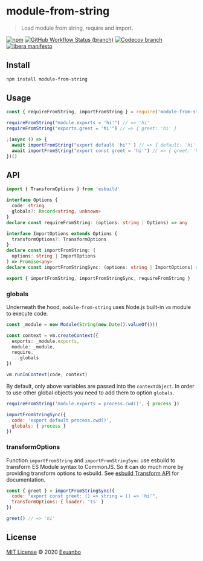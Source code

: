 # module-from-string

> Load module from string, require and import.

[![npm](https://img.shields.io/npm/v/module-from-string)](https://www.npmjs.com/package/module-from-string)
[![GitHub Workflow Status (branch)](https://img.shields.io/github/workflow/status/exuanbo/module-from-string/Node.js%20CI/main)](https://github.com/exuanbo/module-from-string/actions?query=workflow)
[![Codecov branch](https://img.shields.io/codecov/c/gh/exuanbo/module-from-string/main?token=B66P1ZSBLD)](https://codecov.io/gh/exuanbo/module-from-string)
[![libera manifesto](https://img.shields.io/badge/libera-manifesto-lightgrey.svg)](https://liberamanifesto.com)

## Install

```sh
npm install module-from-string
```

## Usage

```js
const { requireFromString, importFromString } = require('module-from-string')

requireFromString("module.exports = 'hi'") // => 'hi'
requireFromString("exports.greet = 'hi'") // => { greet: 'hi' }

;(async () => {
  await importFromString("export default 'hi'" ) // => { default: 'hi' }
  await importFromString("export const greet = 'hi'") // => { greet: 'hi' }
})()
```

## API

```ts
import { TransformOptions } from 'esbuild'

interface Options {
  code: string
  globals?: Record<string, unknown>
}
declare const requireFromString: (options: string | Options) => any

interface ImportOptions extends Options {
  transformOptions?: TransformOptions
}
declare const importFromString: (
  options: string | ImportOptions
) => Promise<any>
declare const importFromStringSync: (options: string | ImportOptions) => any

export { importFromString, importFromStringSync, requireFromString }
```

### globals

Underneath the hood, `module-from-string` uses Node.js built-in `vm` module to execute code.

```ts
const _module = new Module(String(new Date().valueOf()))

const context = vm.createContext({
  exports: _module.exports,
  module: _module,
  require,
  ...globals
})

vm.runInContext(code, context)
```

By default, only above variables are passed into the `contextObject`. In order to use other global objects you need to add them to option `globals`.

```js
requireFromString('module.exports = process.cwd()', { process })

importFromStringSync({
  code: 'export default process.cwd()',
  globals: { process }
})
```

### transformOptions

Function `importFromString` and `importFromStringSync` use esbuild to transform ES Module syntax to CommonJS. So it can do much more by providing transform options to esbuild. See [esbuild Transform API](https://esbuild.github.io/api/#transform-api) for documentation.

```js
const { greet } = importFromStringSync({
  code: "export const greet: () => string = () => 'hi'",
  transformOptions: { loader: 'ts' }
})

greet() // => 'hi'
```

## License

[MIT License](https://github.com/exuanbo/module-from-string/blob/main/LICENSE) © 2020 [Exuanbo](https://github.com/exuanbo)
